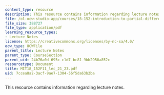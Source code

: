 ```yaml
---
content_type: resource
description: This resource contains information regarding lecture notes.
file: /ol-ocw-studio-app/courses/18-152-introduction-to-partial-differential-equations-fall-2011/7ccea8a23acf9ae7130456f5da63b2ba_MIT18_152F11_lec_21_23.pdf
file_size: 388727
file_type: application/pdf
learning_resource_types:
- Lecture Notes
license: https://creativecommons.org/licenses/by-nc-sa/4.0/
ocw_type: OCWFile
parent_title: Lecture Notes
parent_type: CourseSection
parent_uid: 24b76a0d-695c-c1d7-bc81-9bb2950a852c
resourcetype: Document
title: MIT18_152F11_lec_21_23.pdf
uid: 7ccea8a2-3acf-9ae7-1304-56f5da63b2ba
---
```

This resource contains information regarding lecture notes.